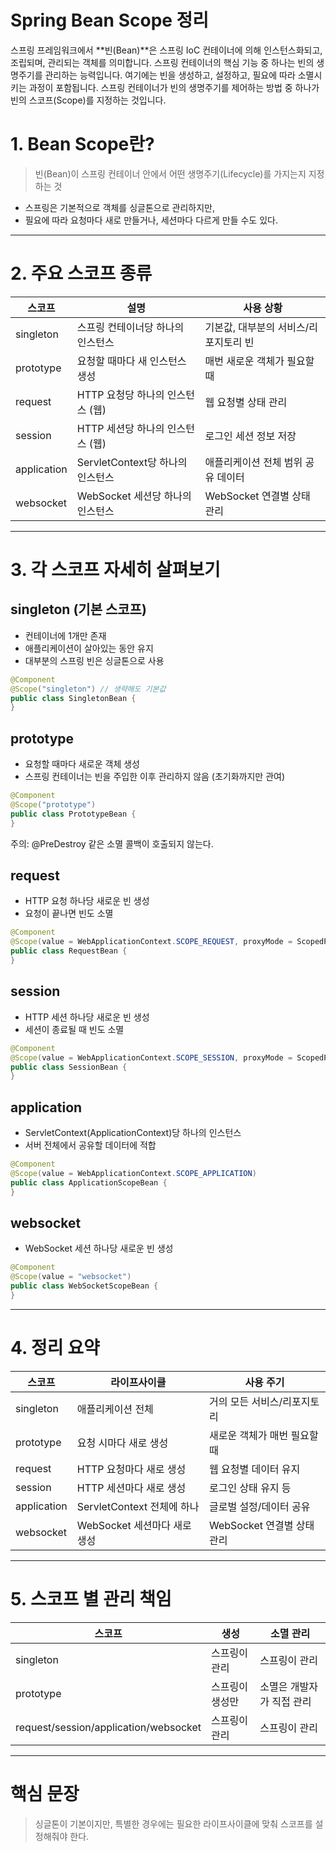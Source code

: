 # Spring Bean Scope 정리

스프링 프레임워크에서 **빈(Bean)**은
스프링 IoC 컨테이너에 의해 인스턴스화되고, 조립되며, 관리되는 객체를 의미합니다.
스프링 컨테이너의 핵심 기능 중 하나는
빈의 생명주기를 관리하는 능력입니다.
여기에는 빈을 생성하고, 설정하고, 필요에 따라 소멸시키는 과정이 포함됩니다.
스프링 컨테이너가 빈의 생명주기를 제어하는 방법 중 하나가
빈의 스코프(Scope)를 지정하는 것입니다.

# 1. Bean Scope란?

> 빈(Bean)이 스프링 컨테이너 안에서 어떤 생명주기(Lifecycle)를 가지는지 지정하는 것

- 스프링은 기본적으로 객체를 싱글톤으로 관리하지만,
- 필요에 따라 요청마다 새로 만들거나, 세션마다 다르게 만들 수도 있다.

---

# 2. 주요 스코프 종류

| 스코프 | 설명 | 사용 상황 |
| --- | --- | --- |
| singleton | 스프링 컨테이너당 하나의 인스턴스 | 기본값, 대부분의 서비스/리포지토리 빈 |
| prototype | 요청할 때마다 새 인스턴스 생성 | 매번 새로운 객체가 필요할 때 |
| request | HTTP 요청당 하나의 인스턴스 (웹) | 웹 요청별 상태 관리 |
| session | HTTP 세션당 하나의 인스턴스 (웹) | 로그인 세션 정보 저장 |
| application | ServletContext당 하나의 인스턴스 | 애플리케이션 전체 범위 공유 데이터 |
| websocket | WebSocket 세션당 하나의 인스턴스 | WebSocket 연결별 상태 관리 |

---

# 3. 각 스코프 자세히 살펴보기

## singleton (기본 스코프)

- 컨테이너에 1개만 존재
- 애플리케이션이 살아있는 동안 유지
- 대부분의 스프링 빈은 싱글톤으로 사용

```java
@Component
@Scope("singleton") // 생략해도 기본값
public class SingletonBean {
}
```

## prototype

- 요청할 때마다 새로운 객체 생성
- 스프링 컨테이너는 빈을 주입한 이후 관리하지 않음 (초기화까지만 관여)

```java
@Component
@Scope("prototype")
public class PrototypeBean {
}
```

주의: @PreDestroy 같은 소멸 콜백이 호출되지 않는다.

## request

- HTTP 요청 하나당 새로운 빈 생성
- 요청이 끝나면 빈도 소멸

```java
@Component
@Scope(value = WebApplicationContext.SCOPE_REQUEST, proxyMode = ScopedProxyMode.TARGET_CLASS)
public class RequestBean {
}
```

## session

- HTTP 세션 하나당 새로운 빈 생성
- 세션이 종료될 때 빈도 소멸

```java
@Component
@Scope(value = WebApplicationContext.SCOPE_SESSION, proxyMode = ScopedProxyMode.TARGET_CLASS)
public class SessionBean {
}
```

## application

- ServletContext(ApplicationContext)당 하나의 인스턴스
- 서버 전체에서 공유할 데이터에 적합

```java
@Component
@Scope(value = WebApplicationContext.SCOPE_APPLICATION)
public class ApplicationScopeBean {
}
```

## websocket

- WebSocket 세션 하나당 새로운 빈 생성

```java
@Component
@Scope(value = "websocket")
public class WebSocketScopeBean {
}
```

---

# 4. 정리 요약

| 스코프 | 라이프사이클 | 사용 주기 |
| --- | --- | --- |
| singleton | 애플리케이션 전체 | 거의 모든 서비스/리포지토리 |
| prototype | 요청 시마다 새로 생성 | 새로운 객체가 매번 필요할 때 |
| request | HTTP 요청마다 새로 생성 | 웹 요청별 데이터 유지 |
| session | HTTP 세션마다 새로 생성 | 로그인 상태 유지 등 |
| application | ServletContext 전체에 하나 | 글로벌 설정/데이터 공유 |
| websocket | WebSocket 세션마다 새로 생성 | WebSocket 연결별 상태 관리 |

---

# 5. 스코프 별 관리 책임

| 스코프 | 생성 | 소멸 관리 |
| --- | --- | --- |
| singleton | 스프링이 관리 | 스프링이 관리 |
| prototype | 스프링이 생성만 | 소멸은 개발자가 직접 관리 |
| request/session/application/websocket | 스프링이 관리 | 스프링이 관리 |

---

# 핵심 문장

> 싱글톤이 기본이지만, 특별한 경우에는 필요한 라이프사이클에 맞춰 스코프를 설정해줘야 한다.
